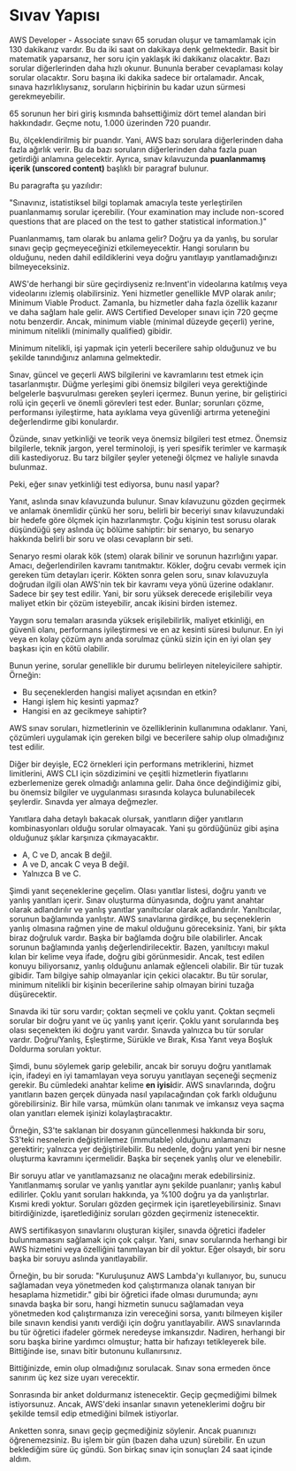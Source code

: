 ﻿# Sıvav Yapısı

AWS Developer - Associate sınavı 65 sorudan oluşur ve tamamlamak için 130 dakikanız vardır. Bu da iki saat on dakikaya denk gelmektedir. Basit bir matematik yaparsanız, her soru için yaklaşık iki dakikanız olacaktır. Bazı sorular diğerlerinden daha hızlı okunur. Bununla beraber cevaplaması kolay sorular olacaktır. Soru başına iki dakika sadece bir ortalamadır. Ancak, sınava hazırlıklıysanız, soruların hiçbirinin bu kadar uzun sürmesi gerekmeyebilir.

65 sorunun her biri giriş kısmında bahsettiğimiz dört temel alandan biri hakkındadır. Geçme notu, 1.000 üzerinden 720 puandır.

Bu, ölçeklendirilmiş bir puandır. Yani, AWS bazı sorulara diğerlerinden daha fazla ağırlık verir. Bu da bazı soruların diğerlerinden daha fazla puan getirdiği anlamına gelecektir. Ayrıca, sınav kılavuzunda **puanlanmamış içerik (unscored content)** başlıklı bir paragraf bulunur.

Bu paragrafta şu yazılıdır:

"Sınavınız, istatistiksel bilgi toplamak amacıyla teste yerleştirilen puanlanmamış sorular içerebilir. (Your examination may include non-scored questions that are placed on the test to gather statistical information.)"

Puanlanmamış, tam olarak bu anlama gelir? Doğru ya da yanlış, bu sorular sınavı geçip geçmeyeceğinizi etkilemeyecektir. Hangi soruların bu olduğunu, neden dahil edildiklerini veya doğru yanıtlayıp yanıtlamadığınızı bilmeyeceksiniz.

AWS'de herhangi bir süre geçirdiyseniz re:Invent'in videolarına katılmış veya videolarını izlemiş olabilirsiniz. Yeni hizmetler genellikle MVP olarak anılır; Minimum Viable Product. Zamanla, bu hizmetler daha fazla özellik kazanır ve daha sağlam hale gelir. AWS Certified Developer sınavı için 720 geçme notu benzerdir. Ancak, minimum viable (minimal düzeyde geçerli) yerine, minimum nitelikli (minimally qualified) gibidir.

Minimum nitelikli, işi yapmak için yeterli becerilere sahip olduğunuz ve bu şekilde tanındığınız anlamına gelmektedir.

Sınav, güncel ve geçerli AWS bilgilerini ve kavramlarını test etmek için tasarlanmıştır. Düğme yerleşimi gibi önemsiz bilgileri veya gerektiğinde belgelerle başvurulması gereken şeyleri içermez. Bunun yerine, bir geliştirici rolü için geçerli ve önemli görevleri test eder. Bunlar; sorunları çözme, performansı iyileştirme, hata ayıklama veya güvenliği artırma yeteneğini değerlendirme gibi konulardır.

Özünde, sınav yetkinliği ve teorik veya önemsiz bilgileri test etmez. Önemsiz bilgilerle, teknik jargon, yerel terminoloji, iş yeri spesifik terimler ve karmaşık dili kastediyoruz. Bu tarz bilgiler şeyler yeteneği ölçmez ve haliyle sınavda bulunmaz.

Peki, eğer sınav yetkinliği test ediyorsa, bunu nasıl yapar?

Yanıt, aslında sınav kılavuzunda bulunur. Sınav kılavuzunu gözden geçirmek ve anlamak önemlidir çünkü her soru, belirli bir beceriyi sınav kılavuzundaki bir hedefe göre ölçmek için hazırlanmıştır. Çoğu kişinin test sorusu olarak düşündüğü şey aslında üç bölüme sahiptir: bir senaryo, bu senaryo hakkında belirli bir soru ve olası cevapların bir seti.

Senaryo resmi olarak kök (stem) olarak bilinir ve sorunun hazırlığını yapar. Amacı, değerlendirilen kavramı tanıtmaktır. Kökler, doğru cevabı vermek için gereken tüm detayları içerir. Kökten sonra gelen soru, sınav kılavuzuyla doğrudan ilgili olan AWS'nin tek bir kavramı veya yönü üzerine odaklanır. Sadece bir şey test edilir. Yani, bir soru yüksek derecede erişilebilir veya maliyet etkin bir çözüm isteyebilir, ancak ikisini birden istemez.

Yaygın soru temaları arasında yüksek erişilebilirlik, maliyet etkinliği, en güvenli olanı, performans iyileştirmesi ve en az kesinti süresi bulunur. En iyi veya en kolay çözüm aynı anda sorulmaz çünkü sizin için en iyi olan şey başkası için en kötü olabilir.

Bunun yerine, sorular genellikle bir durumu belirleyen niteleyicilere sahiptir. Örneğin: 
- Bu seçeneklerden hangisi maliyet açısından en etkin? 
- Hangi işlem hiç kesinti yapmaz? 
- Hangisi en az gecikmeye sahiptir?

AWS sınav soruları, hizmetlerinin ve özelliklerinin kullanımına odaklanır. Yani, çözümleri uygulamak için gereken bilgi ve becerilere sahip olup olmadığınız test edilir.

Diğer bir deyişle, EC2 örnekleri için performans metriklerini, hizmet limitlerini, AWS CLI için sözdizimini ve çeşitli hizmetlerin fiyatlarını ezberlemenize gerek olmadığı anlamına gelir. Daha önce değindiğimiz gibi, bu önemsiz bilgiler ve uygulanması sırasında kolayca bulunabilecek şeylerdir. Sınavda yer almaya değmezler.

Yanıtlara daha detaylı bakacak olursak, yanıtların diğer yanıtların kombinasyonları olduğu sorular olmayacak. Yani şu gördüğünüz gibi aşina olduğunuz şıklar karşınıza çıkmayacaktır.
- A, C ve D, ancak B değil. 
- A ve D, ancak C veya B değil.
- Yalnızca B ve C.

Şimdi yanıt seçeneklerine geçelim. Olası yanıtlar listesi, doğru yanıtı ve yanlış yanıtları içerir. Sınav oluşturma dünyasında, doğru yanıt anahtar olarak adlandırılır ve yanlış yanıtlar yanıltıcılar olarak adlandırılır. Yanıltıcılar, sorunun bağlamında yanlıştır. AWS sınavlarına girdikçe, bu seçeneklerin yanlış olmasına rağmen yine de makul olduğunu göreceksiniz. Yani, bir şıkta biraz doğruluk vardır. Başka bir bağlamda doğru bile olabilirler. Ancak sorunun bağlamında yanlış değerlendirilecektir. Bazen, yanıltıcıyı makul kılan bir kelime veya ifade, doğru gibi görünmesidir. Ancak, test edilen konuyu biliyorsanız, yanlış olduğunu anlamak eğlenceli olabilir. Bir tür tuzak gibidir. Tam bilgiye sahip olmayanlar için çekici olacaktır. Bu tür sorular, minimum nitelikli bir kişinin becerilerine sahip olmayan birini tuzağa düşürecektir.

Sınavda iki tür soru vardır; çoktan seçmeli ve çoklu yanıt. Çoktan seçmeli sorular bir doğru yanıt ve üç yanlış yanıt içerir. Çoklu yanıt sorularında beş olası seçenekten iki doğru yanıt vardır. Sınavda yalnızca bu tür sorular vardır. Doğru/Yanlış, Eşleştirme, Sürükle ve Bırak, Kısa Yanıt veya Boşluk Doldurma soruları yoktur.

Şimdi, bunu söylemek garip gelebilir, ancak bir soruyu doğru yanıtlamak için, ifadeyi en iyi tamamlayan veya soruyu yanıtlayan seçeneği seçmeniz gerekir. Bu cümledeki anahtar kelime **en iyisi**dir. AWS sınavlarında, doğru yanıtların bazen gerçek dünyada nasıl yapılacağından çok farklı olduğunu görebilirsiniz. Bir hile varsa, mümkün olanı tanımak ve imkansız veya saçma olan yanıtları elemek işinizi kolaylaştıracaktır.

Örneğin, S3'te saklanan bir dosyanın güncellenmesi hakkında bir soru, S3'teki nesnelerin değiştirilemez (immutable) olduğunu anlamanızı gerektirir; yalnızca yer değiştirilebilir. Bu nedenle, doğru yanıt yeni bir nesne oluşturma kavramını içermelidir. Başka bir seçenek yanlış olur ve elenebilir.

Bir soruyu atlar ve yanıtlamazsanız ne olacağını merak edebilirsiniz. Yanıtlanmamış sorular ve yanlış yanıtlar aynı şekilde puanlanır; yanlış kabul edilirler. Çoklu yanıt soruları hakkında, ya %100 doğru ya da yanlıştırlar. Kısmi kredi yoktur. Soruları gözden geçirmek için işaretleyebilirsiniz. Sınavı bitirdiğinizde, işaretlediğiniz soruları gözden geçirmeniz istenecektir.

AWS sertifikasyon sınavlarını oluşturan kişiler, sınavda öğretici ifadeler bulunmamasını sağlamak için çok çalışır. Yani, sınav sorularında herhangi bir AWS hizmetini veya özelliğini tanımlayan bir dil yoktur. Eğer olsaydı, bir soru başka bir soruyu aslında yanıtlayabilir.

Örneğin, bu bir soruda: "Kuruluşunuz AWS Lambda'yı kullanıyor, bu, sunucu sağlamadan veya yönetmeden kod çalıştırmanıza olanak tanıyan bir hesaplama hizmetidir." gibi bir öğretici ifade olması durumunda; aynı sınavda başka bir soru, hangi hizmetin sunucu sağlamadan veya yönetmeden kod çalıştırmanıza izin vereceğini sorsa, yanıtı bilmeyen kişiler bile sınavın kendisi yanıtı verdiği için doğru yanıtlayabilir. AWS sınavlarında bu tür öğretici ifadeler görmek neredeyse imkansızdır. Nadiren, herhangi bir soru başka birine yardımcı olmuştur; hatta bir hafızayı tetikleyerek bile. Bittiğinde ise, sınavı bitir butonunu kullanırsınız.

Bittiğinizde, emin olup olmadığınız sorulacak. Sınav sona ermeden önce sanırım üç kez size uyarı verecektir.

Sonrasında bir anket doldurmanız istenecektir. Geçip geçmediğimi bilmek istiyorsunuz. Ancak, AWS'deki insanlar sınavın yeteneklerimi doğru bir şekilde temsil edip etmediğini bilmek istiyorlar.

Anketten sonra, sınavı geçip geçmediğiniz söylenir. Ancak puanınızı öğrenemezsiniz. Bu işlem bir gün (bazen daha uzun) sürebilir. En uzun beklediğim süre üç gündü. Son birkaç sınav için sonuçları 24 saat içinde aldım.

